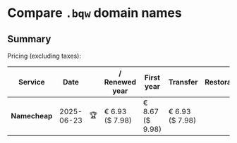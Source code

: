 # Compare `.bqw` domain names

## Summary

Pricing (excluding taxes):

| Service | Date |  | / Renewed year | First year | Transfer | Restoration |
|--|--|--|--|--|--|--|
| **Namecheap** | 2025-06-23 | 🏆 | € 6.93<br>($ 7.98) | € 8.67<br>($ 9.98) | € 6.93<br>($ 7.98) |  |
